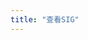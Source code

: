 ```yaml
---
title: "查看SIG"
---
```

<script setup lang="ts">
  import ExamineSig from "@/views/sig/sig-list/TheSig.vue"
</script>

<ExamineSig />
